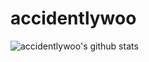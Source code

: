 # accidentlywoo
![accidentlywoo's github stats](https://github-readme-stats.vercel.app/api?username=jojoldu&show_icons=true&theme=merko)
